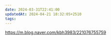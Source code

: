 ```yaml
---
date: 2024-03-31T22:41:00
updatedAt: 2024-04-21 18:32:05+2510
tags: 
---
```

https://m.blog.naver.com/kbh3983/221076755759